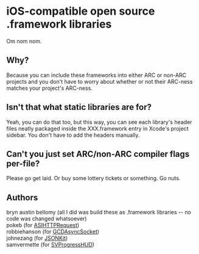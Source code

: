 # iOS-compatible open source .framework libraries

Om nom nom.

## Why?

Because you can include these frameworks into either ARC or non-ARC projects
and you don't have to worry about whether or not their ARC-ness matches your
project's ARC-ness.

## Isn't that what static libraries are for?

Yeah, you can do that too, but this way, you can see each library's header files
neatly packaged inside the XXX.framework entry in Xcode's project sidebar.  You
don't have to add the headers manually.

## Can't you just set ARC/non-ARC compiler flags per-file?

Please go get laid.  Or buy some lottery tickets or something.  Go nuts.

## Authors

bryn austin bellomy (all I did was build these as .framework
libraries -- no code was changed whatsoever)  
pokeb (for [ASIHTTPRequest][ASIHTTPRequest])  
robbiehanson (for [GCDAsyncSocket][GCDAsyncSocket])  
johnezang (for [JSONKit][JSONKit])  
samvermette (for [SVProgressHUD][SVProgressHUD])  

[ASIHTTPRequest]: https://github.com/pokeb/asi-http-request
[GCDAsyncSocket]: https://github.com/robbiehanson/CocoaAsyncSocket
[JSONKit]: https://github.com/johnezang/JSONKit
[SVProgressHUD]: https://github.com/samvermette/SVProgressHUD
